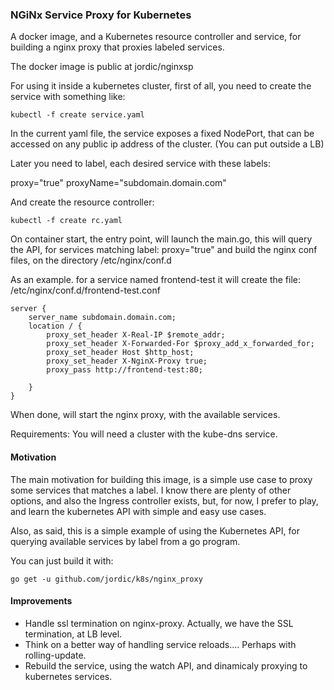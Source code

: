 
### NGiNx Service Proxy for Kubernetes

A docker image, and a Kubernetes resource controller and service, for building
a nginx proxy that proxies labeled services. 

The docker image is public at jordic/nginxsp

For using it inside a kubernetes cluster, first of all, you need to create the
service with something like:

```
kubectl -f create service.yaml
```
In the current yaml file, the service exposes a fixed NodePort, that can be
accessed on any public ip address of the cluster. (You can put outside a LB)

Later you need to label, each desired service with these labels:

proxy="true"
proxyName="subdomain.domain.com"

And create the resource controller:

```
kubectl -f create rc.yaml
```

On container start, the entry point, will launch the main.go, this will query
the API, for services matching label: proxy="true" and build the nginx conf
files, on the directory /etc/nginx/conf.d 

As an example. for a service named frontend-test it will create the file:
/etc/nginx/conf.d/frontend-test.conf 
```
server {
    server_name subdomain.domain.com;
    location / {
        proxy_set_header X-Real-IP $remote_addr;
        proxy_set_header X-Forwarded-For $proxy_add_x_forwarded_for;
        proxy_set_header Host $http_host;
        proxy_set_header X-NginX-Proxy true;
        proxy_pass http://frontend-test:80;

    }
}
```

When done, will start the nginx proxy, with the available services.

Requirements: You will need a cluster with the kube-dns service.


#### Motivation

The main motivation for building this image, is a simple use case to proxy
some services that matches a label. I know there are plenty of other options,
and also the Ingress controller exists, but, for now, I prefer to play, and
learn the kubernetes API with simple and easy use cases.

Also, as said, this is a simple example of using the Kubernetes API, for querying 
available services by label from a go program.

You can just build it with:

```
go get -u github.com/jordic/k8s/nginx_proxy
```


#### Improvements

- Handle ssl termination on nginx-proxy. Actually, we have the SSL
    termination, at LB level.
- Think on a better way of handling service reloads.... Perhaps with
    rolling-update.
- Rebuild the service, using the watch API, and dinamicaly proxying to
    kubernetes services.



